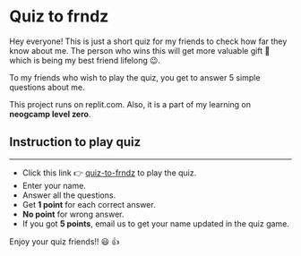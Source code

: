  # __Quiz to frndz__

 Hey everyone! This is just a short quiz for my friends to check how far they know about me. The person who wins this
 will get more valuable gift :gift_heart: which is being my best friend lifelong :wink:.

 To my friends who wish to play the quiz, you get to answer 5 simple questions about me.

 This project runs on replit.com. Also, it is a part of my learning on __neogcamp level zero__.

 ## Instruction to play quiz
 ---
 - Click this link :point_right: [quiz-to-frndz](https://replit.com/@GomathiCoder/ex15markOne?embed=1&output=1#index.js)
 to play the quiz.
 - Enter your name.
 - Answer all the questions.
 - Get __1 point__ for each correct answer.
 - __No point__ for wrong answer.
 - If you got __5 points__, email us to get your name updated in the quiz game.

 Enjoy your quiz friends!! :smiley: :thumbsup: